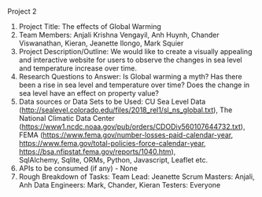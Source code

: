 Project 2
1. Project Title: The effects of Global Warming
2. Team Members:  Anjali Krishna Vengayil, Anh Huynh, Chander Viswanathan, Kieran, Jeanette Ilongo, Mark Squier
3. Project Description/Outline:  We would like to create a visually appealing and interactive website for users to observe the changes in sea level and temperature increase over time. 
4. Research Questions to Answer: Is Global warming a myth? Has there been a rise in sea level and temperature over time? Does the change in sea level have an effect on property value?
5. Data sources or Data Sets to be Used: 
CU Sea Level Data (http://sealevel.colorado.edu/files/2018_rel1/sl_ns_global.txt), 
The National Climatic Data Center (https://www1.ncdc.noaa.gov/pub/orders/CDODiv560107644732.txt), 
FEMA (https://www.fema.gov/number-losses-paid-calendar-year, 
https://www.fema.gov/total-policies-force-calendar-year, https://bsa.nfipstat.fema.gov/reports/1040.htm),  
SqlAlchemy, Sqlite, ORMs, Python, Javascript, Leaflet etc. 
6. APIs to be consumed (if any) - None
7. Rough Breakdown of Tasks:
   Team Lead: Jeanette 
   Scrum Masters: Anjali, Anh
   Data Engineers: Mark, Chander, Kieran 
   Testers: Everyone
